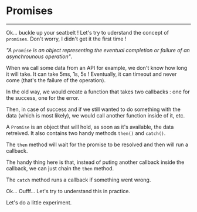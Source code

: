 # Promises

---

Ok... buckle up your seatbelt ! Let's try to uderstand the concept of `promises`. Don't worry, I didn't get it the first time !

_"A `promise` is an object representing the eventual completion or failure of an asynchrounous operation"_.

When wa call some data from an API for example, we don't know how long it will take. It can take 5ms, 1s, 5s ! Eventually, it can timeout and never come (that's the failure of the operation).

In the old way, we would create a function that takes two callbacks : one for the success, one for the error.

Then, in case of success and if we still wanted to do something with the data (which is most likely), we would call another function inside of it, etc.

A `Promise` is an object that will hold, as soon as it's available, the data retreived. It also contains two handy methods `then()` and `catch()`.

The `then` method will wait for the promise to be resolved and then will run a callback.

The handy thing here is that, instead of puting another callback inside the callback, we can just chain the `then` method.

The `catch` method runs a callback if something went wrong.

Ok... Oufff... Let's try to understand this in practice.

Let's do a little experiment.

